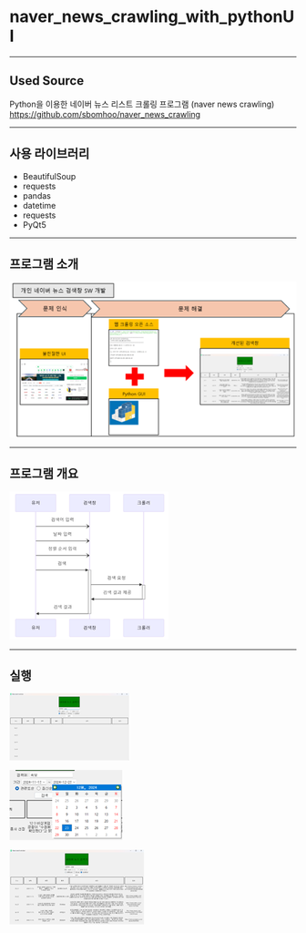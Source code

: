 # naver_news_crawling_with_pythonUI

------
Used Source
-------------
Python을 이용한 네이버 뉴스 리스트 크롤링 프로그램 (naver news crawling)
https://github.com/sbomhoo/naver_news_crawling


------
 사용 라이브러리  
-------------
- BeautifulSoup
- requests
- pandas
- datetime
- requests
- PyQt5

-------
 프로그램 소개 
 -------------
![1](개요도.png)

--------
프로그램 개요
--------------
![2](시퀀스.png)

------
 실행 
-------------
![1](1.png)

![2](2.png)

![3](3.png)
